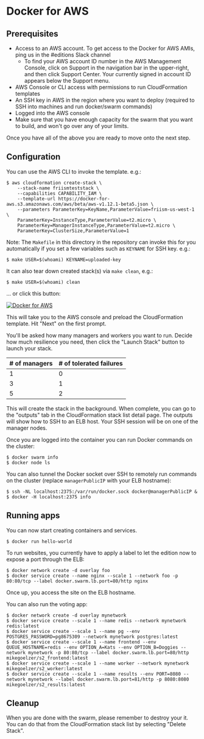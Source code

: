 # Docker for AWS

## Prerequisites
- Access to an AWS account. To get access to the Docker for AWS AMIs, ping us in the #editions Slack channel
    - To find your AWS account ID number in the AWS Management Console, click on Support in the navigation bar in the upper-right, and then click Support Center. Your currently signed in account ID appears below the Support menu.
- AWS Console or CLI access with permissions to run CloudFormation templates
- An SSH key in AWS in the region where you want to deploy (required to SSH into machines and run docker/swarm commands)
- Logged into the AWS console
- Make sure that you have enough capacity for the swarm that you want to build, and won't go over any of your limits.

Once you have all of the above you are ready to move onto the next step.

## Configuration

You can use the AWS CLI to invoke the template.  e.g.:

    $ aws cloudformation create-stack \
        --stack-name friismteststack \
        --capabilities CAPABILITY_IAM \
        --template-url https://docker-for-aws.s3.amazonaws.com/aws/beta/aws-v1.12.1-beta5.json \
        --parameters ParameterKey=KeyName,ParameterValue=friism-us-west-1 \
        ParameterKey=InstanceType,ParameterValue=t2.micro \
        ParameterKey=ManagerInstanceType,ParameterValue=t2.micro \
        ParameterKey=ClusterSize,ParameterValue=1

Note: The `Makefile` in this directory in the repository can invoke this for you
automatically if you set a few variables such as `KEYNAME` for SSH key.  e.g.:

    $ make USER=$(whoami) KEYNAME=uploaded-key

It can also tear down created stack(s) via `make clean`, e.g.:

    $ make USER=$(whoami) clean

... or click this button:

[![Docker for AWS](https://s3.amazonaws.com/cloudformation-examples/cloudformation-launch-stack.png)](https://console.aws.amazon.com/cloudformation/home?#/stacks/new?stackName=Docker&templateURL=https://docker-for-aws.s3.amazonaws.com/aws/beta/aws-v1.12.1-beta5.json)

This will take you to the AWS console and preload the CloudFormation template. Hit "Next" on the first prompt.

You'll be asked how many managers and workers you want to run. Decide how much resilience you need, then click the "Launch Stack" button to launch your stack.

| # of managers  | # of tolerated failures |
| ------------- | ------------- |
| 1  | 0  |
| 3  | 1  |
| 5  | 2  |

This will create the stack in the background. When complete, you can go to the "outputs" tab in the CloudFormation stack list detail page. The outputs will show how to SSH to an ELB host. Your SSH session will be on one of the manager nodes.

Once you are logged into the container you can run Docker commands on the cluster:

    $ docker swarm info
    $ docker node ls

You can also tunnel the Docker socket over SSH to remotely run commands on the cluster (replace `managerPublicIP` with your ELB hostname):

    $ ssh -NL localhost:2375:/var/run/docker.sock docker@managerPublicIP &
    $ docker -H localhost:2375 info

## Running apps

You can now start creating containers and services.

    $ docker run hello-world

To run websites, you currently have to apply a label to let the edition now to expose a port through the ELB:

    $ docker network create -d overlay foo
    $ docker service create --name nginx --scale 1 --network foo -p 80:80/tcp --label docker.swarm.lb.port=80/http nginx

Once up, you access the site on the ELB hostname.

You can also run the voting app:

    $ docker network create -d overlay mynetwork
    $ docker service create --scale 1 --name redis --network mynetwork redis:latest
    $ docker service create --scale 1 --name pg --env POSTGRES_PASSWORD=pg8675309 --network mynetwork postgres:latest
    $ docker service create --scale 1 --name frontend --env QUEUE_HOSTNAME=redis --env OPTION_A=Kats --env OPTION_B=Doggies --network mynetwork -p 80:80/tcp --label docker.swarm.lb.port=80/http mikegoelzer/s2_frontend:latest
    $ docker service create --scale 1 --name worker --network mynetwork mikegoelzer/s2_worker:latest
    $ docker service create --scale 1 --name results --env PORT=8080 --network mynetwork --label docker.swarm.lb.port=81/http -p 8080:8080 mikegoelzer/s2_results:latest


## Cleanup

When you are done with the swarm, please remember to destroy your it. You can do that from the CloudFormation stack list by selecting "Delete Stack".
